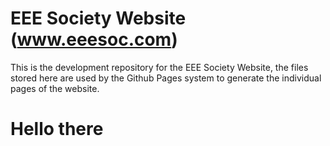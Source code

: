 # EEE Society Website (www.eeesoc.com)

This is the development repository for the EEE Society Website, the files stored here are used by the Github Pages system to generate the individual pages of the website.

# Hello there
